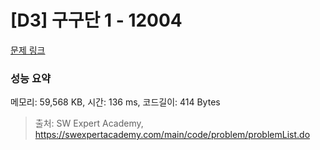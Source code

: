 # [D3] 구구단 1 - 12004 

[문제 링크](https://swexpertacademy.com/main/code/problem/problemDetail.do?contestProbId=AXkcWgFa8sADFAS8) 

### 성능 요약

메모리: 59,568 KB, 시간: 136 ms, 코드길이: 414 Bytes



> 출처: SW Expert Academy, https://swexpertacademy.com/main/code/problem/problemList.do
